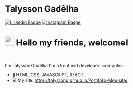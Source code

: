 <h1> Talysson Gadêlha</h1>


[![Linkedin Badge](https://img.shields.io/badge/-Linkedin-6633cc?style=for-the-badge&logo=Linkedin&logoColor=white&link=https://www.linkedin.com/in/talysson-gadêlha-a174561b3/)](https://www.linkedin.com/in/talysson-gadêlha-a174561b3/)
[![Instagram Badge](https://img.shields.io/badge/-Instagram-6633cc?style=for-the-badge&logo=Instagram&logoColor=white&link=https://www.instagram.com/talyssongadelha/?hl=pt-br)](https://www.instagram.com/talyssongadelha/?hl=pt-br) 



# <img src="https://media.giphy.com/media/hvRJCLFzcasrR4ia7z/giphy.gif" width="30px"> Hello my friends, welcome! <br>
<br>
<p>
I'm Talysson Gadêlha
I'm a front end developer! :computer:
</p>

- 🚀  HTML, CSS, JAVASCRIPT, REACT.
- 💻 My site: https://talyssong.github.io/Portifolio-Meu-site/
